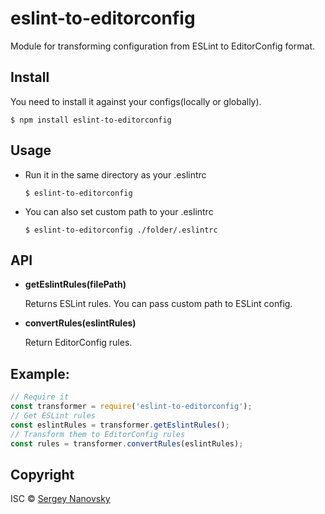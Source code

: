 # eslint-to-editorconfig
Module for transforming configuration from ESLint to EditorConfig format.

## Install
You need to install it against your configs(locally or globally).

```
$ npm install eslint-to-editorconfig
```

## Usage

- Run it in the same directory as your .eslintrc

  ```
  $ eslint-to-editorconfig
  ```

- You can also set custom path to your .eslintrc

  ```
  $ eslint-to-editorconfig ./folder/.eslintrc
  ```

## API
- **getEslintRules(filePath)**

  Returns ESLint rules. You can pass custom path to ESLint config.

- **convertRules(eslintRules)**

  Return EditorConfig rules.

## Example:

```javascript
// Require it
const transformer = require('eslint-to-editorconfig');
// Get ESLint rules
const eslintRules = transformer.getEslintRules();
// Transform them to EditorConfig rules
const rules = transformer.convertRules(eslintRules);
```

## Copyright
ISC © [Sergey Nanovsky](https://twitter.com/sun1x)
